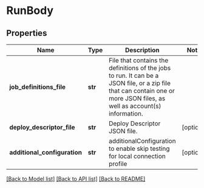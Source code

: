 # RunBody

## Properties
Name | Type | Description | Notes
------------ | ------------- | ------------- | -------------
**job_definitions_file** | **str** | File that contains the definitions of the jobs to run. It can be a JSON file, or a zip file that can contain one or more JSON files, as well as account(s) information. | 
**deploy_descriptor_file** | **str** | Deploy Descriptor JSON file. | [optional] 
**additional_configuration** | **str** | additionalConfiguration to enable skip testing for local connection profile | [optional] 

[[Back to Model list]](../README.md#documentation-for-models) [[Back to API list]](../README.md#documentation-for-api-endpoints) [[Back to README]](../README.md)


